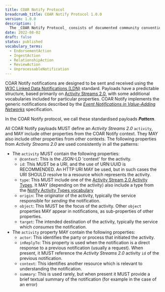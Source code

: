 ```yaml
---
title: COAR Notify Protocol
breadcrumb_title: COAR Notify Protocol 1.0.0
version: 1.0.0
description: |
  The _COAR Notify Protocol_ consists of documented community conventions for the use of W3C Linked Data Notifications (LDN) to integrate repository systems with relevant services in a distributed, resilient and web-native architecture.
date: 2022-08-02
draft: false
status: published
vocabulary_terms:
  - EndorsementAction
  - IngestAction
  - RelationshipAction
  - ReviewAction
  - UnprocessableNotification
---
```


COAR Notify notifications are designed to be sent and received using the [W3C Linked Data Notifications (LDN)](https://www.w3.org/TR/2017/REC-ldn-20170502/) standard. Payloads have a predictable structure, based primarily
on [Activity Streams 2.0](https://www.w3.org/TR/activitystreams-core/), with some additional vocabularies included for particular properties. COAR Notify implements the generic notifications described by the _[Event Notifications in Value-Adding Networks](https://www.eventnotifications.net)_ specification.

In the COAR Notify protocol, we call these standardised payloads ***Pattern***.

All COAR Notify payloads MUST define an *Activity Streams 2.0* `activity`, and MAY include other properties from the COAR Notify context. They MAY also include other properties from other contexts. The following properties from _Activity Streams 2.0_ are used consistently in all the patterns:

* The `activity` MUST contain the following properties:
  * `@context`: This is the JSON-LD 'context' for the activity.
  * `id`: This MUST be a URI, and the use of URN:UUID is RECOMMENDED. An HTTP URI MAY be used, but in such cases the URI SHOULD resolve to a resource which represents the activity.
  * `type`: This MUST include one of the [Activity Stream 2.0 Activity Types](https://www.w3.org/TR/activitystreams-vocabulary/). It MAY (depending on the activity) also include a type from the [Notify Activity Types vocabulary](/specification/vocabulary/)
  * `origin`: The originator of the activity, typically the service responsible for *sending* the notification.
  * `object`: This MUST be the focus of the activity. Other `object` properties MAY appear in notifications, as sub-properties of other properties.
  * `target`: The intended destination of the activity, typically the service which *consumes* the notification.
* The `activity` property MAY contain the following properties:
  * `actor`: This identifies the party or process that initiated the activity.
  * `inReplyTo`: This property is used when the notification is a direct response to a previous notification (usually a request). When present, it MUST reference the _Activity Streams 2.0_ activity `id` of the previous notification.
  * `context`: This identifies another resource which is relevant to understanding the notification.
  * `summary`: This is used rarely, but when present it MUST provide a brief textual summary of the notification (for example in the case of an error)

